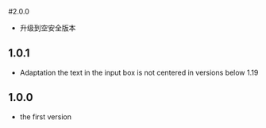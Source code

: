 #2.0.0

* 升级到空安全版本

## 1.0.1

- Adaptation the text in the input box is not centered in versions below 1.19

## 1.0.0

- the first version
